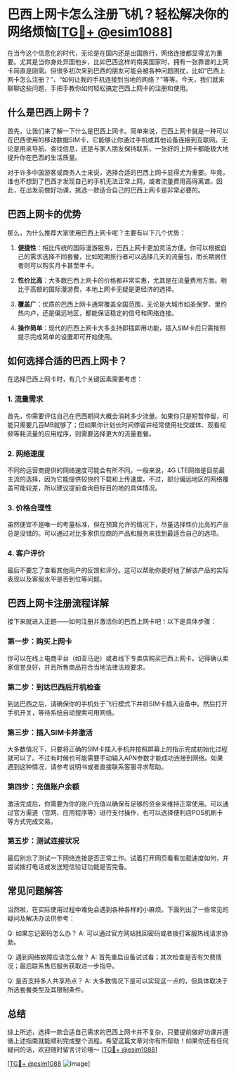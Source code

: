 # 巴西上网卡怎么注册飞机？轻松解决你的网络烦恼[[TG💪+ @esim1088](https://t.me/s/esim1088)]

在当今这个信息化的时代，无论是在国内还是出国旅行，网络连接都显得尤为重要。尤其是当你身处异国他乡，比如巴西这样的南美国家时，拥有一张靠谱的上网卡简直是刚需。但很多初次来到巴西的朋友可能会被各种问题困扰，比如“巴西上网卡怎么注册？”、“如何让我的手机连接到当地的网络？”等等。今天，我们就来聊聊这些问题，手把手教你如何轻松搞定巴西上网卡的注册和使用。

## 什么是巴西上网卡？

首先，让我们来了解一下什么是巴西上网卡。简单来说，巴西上网卡就是一种可以在巴西使用的移动数据SIM卡，它能够让你通过手机或其他设备连接到互联网。无论是用来导航、查找信息，还是与家人朋友保持联系，一张好的上网卡都能极大地提升你在巴西的生活质量。

对于许多中国游客或商务人士来说，选择合适的巴西上网卡显得尤为重要。毕竟，谁也不想到了巴西才发现自己的手机无法正常上网，或者流量费用高得离谱。因此，在出发前做好功课，挑选一款适合自己的巴西上网卡是非常必要的。

## 巴西上网卡的优势

那么，为什么推荐大家使用巴西上网卡呢？主要有以下几个优势：

1. **便捷性**：相比传统的国际漫游服务，巴西上网卡更加灵活方便。你可以根据自己的需求选择不同套餐，比如短期旅行者可以选择几天的流量包，而长期居住者则可以购买月卡甚至年卡。
   
2. **性价比高**：大多数巴西上网卡的价格都非常实惠，尤其是在流量费用方面。相比于高额的国际漫游费，本地上网卡无疑是更经济的选择。

3. **覆盖广**：优质的巴西上网卡通常覆盖全国范围，无论是大城市如圣保罗、里约热内卢，还是偏远地区，都能保证稳定的信号和网络连接。

4. **操作简单**：现代的巴西上网卡大多支持即插即用功能，插入SIM卡后只需按照提示完成简单的设置即可开始使用。

## 如何选择合适的巴西上网卡？

在选择巴西上网卡时，有几个关键因素需要考虑：

### 1. 流量需求

首先，你需要评估自己在巴西期间大概会消耗多少流量。如果你只是短暂停留，可能只需要几百MB就够了；但如果你计划长时间停留并经常使用社交媒体、观看视频等耗流量的应用程序，则需要选择更大的流量套餐。

### 2. 网络速度

不同的运营商提供的网络速度可能会有所不同。一般来说，4G LTE网络是目前最主流的选择，因为它能提供较快的下载和上传速度。不过，部分偏远地区的网络覆盖可能较差，所以建议提前查询目标目的地的具体情况。

### 3. 价格合理性

虽然便宜不是唯一的考量标准，但在预算允许的情况下，尽量选择性价比高的产品总是没错的。可以通过对比多家供应商的产品和服务来找到最适合自己的选项。

### 4. 客户评价

最后不要忘了查看其他用户的反馈和评分。这可以帮助你更好地了解该产品的实际表现以及客服水平是否到位等问题。

## 巴西上网卡注册流程详解

接下来就进入正题——如何注册并激活你的巴西上网卡吧！以下是具体步骤：

### 第一步：购买上网卡

你可以在线上电商平台（如亚马逊）或者线下专卖店购买巴西上网卡。记得确认卖家信誉良好，并且所售商品符合当地法律法规要求。

### 第二步：到达巴西后开机检查

到达巴西之后，请确保你的手机处于飞行模式下并将SIM卡插入设备中。然后打开手机开关，等待系统自动搜索可用网络。

### 第三步：插入SIM卡并激活

大多数情况下，只要将正确的SIM卡插入手机并按照屏幕上的指示完成初始化过程就可以了。不过有时候也可能需要手动输入APN参数才能成功连接到网络。如果遇到这种情况，请参考说明书或者直接联系客服寻求帮助。

### 第四步：充值账户余额

激活完成后，你需要为你的账户充值以确保有足够的资金来维持正常使用。可以通过官方渠道（官网、应用程序等）进行支付操作，也可以选择便利店POS机刷卡等方式完成交易。

### 第五步：测试连接状况

最后别忘了测试一下网络连接是否正常工作。试着打开网页看看加载速度如何，并尝试拨打电话或发送短信验证功能是否完备。

## 常见问题解答

当然啦，在实际使用过程中难免会遇到各种各样的小麻烦。下面列出了一些常见的疑问及解决办法供参考：

Q: 如果忘记密码怎么办？
A: 可以通过官方网站找回密码或者拨打客服热线请求协助。

Q: 遇到网络故障应该怎么做？
A: 首先重启设备试试看；其次检查是否有欠费情况；最后联系售后服务获取进一步指导。

Q: 是否支持多人共享热点？
A: 大多数情况下是可以实现这一点的，但具体取决于所选套餐类型及其限制条件。

## 总结

综上所述，选择一款合适自己需求的巴西上网卡并不复杂，只要提前做好功课并遵循上述指南就能顺利完成整个流程。希望这篇文章对你有所帮助！如果你还有任何疑问的话，欢迎随时留言讨论哦～ [[TG💪+ @esim1088](https://t.me/s/esim1088)]

[[TG💪+ @esim1088](https://t.me/s/esim1088) ![Image](https://i.postimg.cc/4NQfJmqS/Snipaste-2025-05-13-00-14-12.png)]